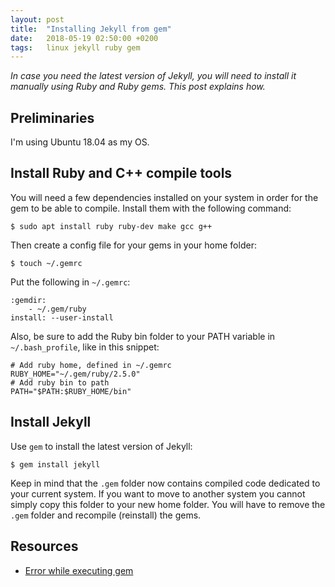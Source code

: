 ```yaml
---
layout: post
title:  "Installing Jekyll from gem"
date:   2018-05-19 02:50:00 +0200
tags:   linux jekyll ruby gem
---
```

*In case you need the latest version of Jekyll, you will need to install it manually using
Ruby and Ruby gems. This post explains how.*

## Preliminaries
I'm using Ubuntu 18.04 as my OS.

## Install Ruby and C++ compile tools
You will need a few dependencies installed on your system in order for the gem to be
able to compile. Install them with the following command:
```console
$ sudo apt install ruby ruby-dev make gcc g++
```

Then create a config file for your gems in your home folder:
```console
$ touch ~/.gemrc
```

Put the following in `~/.gemrc`:
```
:gemdir:
    - ~/.gem/ruby
install: --user-install
```

Also, be sure to add the Ruby bin folder to your PATH variable in `~/.bash_profile`, like in this snippet:
```
# Add ruby home, defined in ~/.gemrc
RUBY_HOME="~/.gem/ruby/2.5.0"
# Add ruby bin to path
PATH="$PATH:$RUBY_HOME/bin"
```

## Install Jekyll
Use `gem` to install the latest version of Jekyll:
```console
$ gem install jekyll
```

Keep in mind that the `.gem` folder now contains compiled code dedicated to your current system. If you want to move to another system you cannot simply copy this folder to your new home folder. You will have to remove the `.gem` folder and recompile (reinstall) the gems.

## Resources
- [Error while executing gem][stack]

[stack]: https://stackoverflow.com/questions/18599889/error-while-executing-gem-gemfilepermissionerror
